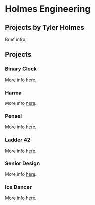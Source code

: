 # Holmes Engineering
## Projects by Tyler Holmes
Brief intro

## Projects

### Binary Clock

More info [here][Binary Clock Link].

### Harma

More info [here][Harma Link].

### Pensel

More info [here][Pensel Link].

### Ladder 42

More info [here][Ladder 42 Link].

### Senior Design

More info [here][Senior Design Link].

### Ice Dancer

More info [here][Ice Dancer Link].


[Binary Clock Link]: binaryclock.holmesengineering.com
[Harma Link]: www.google.com
[Pensel Link]: www.google.com
[Ladder 42 Link]: www.google.com
[Senior Design Link]: www.google.com
[Ice Dancer Link]: www.google.com
